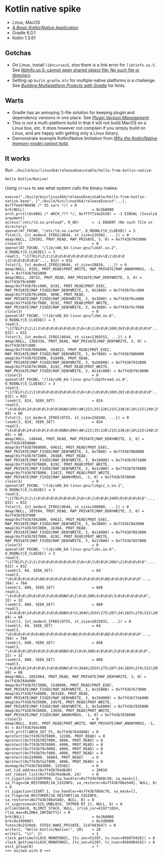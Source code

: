 # Kotlin native spike

- Linux, MacOS
- [_A Basic Kotlin/Native Application_](https://kotlinlang.org/docs/tutorials/native/basic-kotlin-native-app.html)
- Gradle 6.0.1
- Kotlin 1.3.61

## Gotchas

* On Linux, install `libncurses5`, else there is a link error for
  `libtinfo.so.5`.  See
  [libtinfo.so.5: cannot open shared object file: No such file or directory](https://github.com/msink/kotlin-libui/issues/27).
* Setting up `build.gradle.kts` for multiple native platforms is a challenge.
  See [_Building Multiplatform Projects with Gradle_](https://kotlinlang.org/docs/reference/building-mpp-with-gradle.html#adding-dependencies)
  for hints.

## Warts

* Gradle has an annoying 3-file solution for keeping plugin and dependency
  versions in one place.  See
  [_Plugin Version Management_](https://docs.gradle.org/current/userguide/plugins.html#sec:plugin_version_management).
* This is _not_ a multi-platform build in that it will not build MacOS on a
  Linux box, etc.  It does however not complain if you simply build on Linux,
  and are happy with getting only a Linux binary.
* Demonstrate example Kotlin/Native limitation from
  [_Why the Kotlin/Native memory model cannot hold._](https://itnext.io/why-the-kotlin-native-memory-model-cannot-hold-ae1631d80cf6)

## It works

Run `./build/bin/linuxX64/releaseExecutable/hello-from-kotlin-native`:

```
Hello Kotlin/Native!
```

Using `strace` to see what system calls the binary makes:

```
execve("./build/bin/linuxX64/releaseExecutable/hello-from-kotlin-native.kexe", ["./build/bin/linuxX64/releaseExecut"...], 0x7ffee970b690 /* 55 vars */) = 0
brk(NULL)                               = 0x3b8000
arch_prctl(0x3001 /* ARCH_??? */, 0x7fff714a3530) = -1 EINVAL (Invalid argument)
access("/etc/ld.so.preload", R_OK)      = -1 ENOENT (No such file or directory)
openat(AT_FDCWD, "/etc/ld.so.cache", O_RDONLY|O_CLOEXEC) = 3
fstat(3, {st_mode=S_IFREG|0644, st_size=129302, ...}) = 0
mmap(NULL, 129302, PROT_READ, MAP_PRIVATE, 3, 0) = 0x7f43b79d3000
close(3)                                = 0
openat(AT_FDCWD, "/lib/x86_64-linux-gnu/libdl.so.2", O_RDONLY|O_CLOEXEC) = 3
read(3, "\177ELF\2\1\1\0\0\0\0\0\0\0\0\0\3\0>\0\1\0\0\0 \22\0\0\0\0\0\0"..., 832) = 832
fstat(3, {st_mode=S_IFREG|0644, st_size=18816, ...}) = 0
mmap(NULL, 8192, PROT_READ|PROT_WRITE, MAP_PRIVATE|MAP_ANONYMOUS, -1, 0) = 0x7f43b79d1000
mmap(NULL, 20752, PROT_READ, MAP_PRIVATE|MAP_DENYWRITE, 3, 0) = 0x7f43b79cb000
mmap(0x7f43b79cc000, 8192, PROT_READ|PROT_EXEC, MAP_PRIVATE|MAP_FIXED|MAP_DENYWRITE, 3, 0x1000) = 0x7f43b79cc000
mmap(0x7f43b79ce000, 4096, PROT_READ, MAP_PRIVATE|MAP_FIXED|MAP_DENYWRITE, 3, 0x3000) = 0x7f43b79ce000
mmap(0x7f43b79cf000, 8192, PROT_READ|PROT_WRITE, MAP_PRIVATE|MAP_FIXED|MAP_DENYWRITE, 3, 0x3000) = 0x7f43b79cf000
close(3)                                = 0
openat(AT_FDCWD, "/lib/x86_64-linux-gnu/libm.so.6", O_RDONLY|O_CLOEXEC) = 3
read(3, "\177ELF\2\1\1\3\0\0\0\0\0\0\0\0\3\0>\0\1\0\0\0\300\363\0\0\0\0\0\0"..., 832) = 832
fstat(3, {st_mode=S_IFREG|0644, st_size=1369352, ...}) = 0
mmap(NULL, 1368336, PROT_READ, MAP_PRIVATE|MAP_DENYWRITE, 3, 0) = 0x7f43b787c000
mmap(0x7f43b788b000, 684032, PROT_READ|PROT_EXEC, MAP_PRIVATE|MAP_FIXED|MAP_DENYWRITE, 3, 0xf000) = 0x7f43b788b000
mmap(0x7f43b7932000, 618496, PROT_READ, MAP_PRIVATE|MAP_FIXED|MAP_DENYWRITE, 3, 0xb6000) = 0x7f43b7932000
mmap(0x7f43b79c9000, 8192, PROT_READ|PROT_WRITE, MAP_PRIVATE|MAP_FIXED|MAP_DENYWRITE, 3, 0x14c000) = 0x7f43b79c9000
close(3)                                = 0
openat(AT_FDCWD, "/lib/x86_64-linux-gnu/libpthread.so.0", O_RDONLY|O_CLOEXEC) = 3
read(3, "\177ELF\2\1\1\0\0\0\0\0\0\0\0\0\3\0>\0\1\0\0\0\360\201\0\0\0\0\0\0"..., 832) = 832
lseek(3, 824, SEEK_SET)                 = 824
read(3, "\4\0\0\0\24\0\0\0\3\0\0\0GNU\09V\4W\221\35\226\215\236\6\10\215\240\25\227\v"..., 68) = 68
fstat(3, {st_mode=S_IFREG|0755, st_size=158288, ...}) = 0
lseek(3, 824, SEEK_SET)                 = 824
read(3, "\4\0\0\0\24\0\0\0\3\0\0\0GNU\09V\4W\221\35\226\215\236\6\10\215\240\25\227\v"..., 68) = 68
mmap(NULL, 140448, PROT_READ, MAP_PRIVATE|MAP_DENYWRITE, 3, 0) = 0x7f43b7859000
mmap(0x7f43b7860000, 69632, PROT_READ|PROT_EXEC, MAP_PRIVATE|MAP_FIXED|MAP_DENYWRITE, 3, 0x7000) = 0x7f43b7860000
mmap(0x7f43b7871000, 20480, PROT_READ, MAP_PRIVATE|MAP_FIXED|MAP_DENYWRITE, 3, 0x18000) = 0x7f43b7871000
mmap(0x7f43b7876000, 8192, PROT_READ|PROT_WRITE, MAP_PRIVATE|MAP_FIXED|MAP_DENYWRITE, 3, 0x1c000) = 0x7f43b7876000
mmap(0x7f43b7878000, 13472, PROT_READ|PROT_WRITE, MAP_PRIVATE|MAP_FIXED|MAP_ANONYMOUS, -1, 0) = 0x7f43b7878000
close(3)                                = 0
openat(AT_FDCWD, "/lib/x86_64-linux-gnu/libgcc_s.so.1", O_RDONLY|O_CLOEXEC) = 3
read(3, "\177ELF\2\1\1\0\0\0\0\0\0\0\0\0\3\0>\0\1\0\0\0\3405\0\0\0\0\0\0"..., 832) = 832
fstat(3, {st_mode=S_IFREG|0644, st_size=100888, ...}) = 0
mmap(NULL, 103504, PROT_READ, MAP_PRIVATE|MAP_DENYWRITE, 3, 0) = 0x7f43b783f000
mmap(0x7f43b7842000, 69632, PROT_READ|PROT_EXEC, MAP_PRIVATE|MAP_FIXED|MAP_DENYWRITE, 3, 0x3000) = 0x7f43b7842000
mmap(0x7f43b7853000, 16384, PROT_READ, MAP_PRIVATE|MAP_FIXED|MAP_DENYWRITE, 3, 0x14000) = 0x7f43b7853000
mmap(0x7f43b7857000, 8192, PROT_READ|PROT_WRITE, MAP_PRIVATE|MAP_FIXED|MAP_DENYWRITE, 3, 0x17000) = 0x7f43b7857000
close(3)                                = 0
openat(AT_FDCWD, "/lib/x86_64-linux-gnu/libc.so.6", O_RDONLY|O_CLOEXEC) = 3
read(3, "\177ELF\2\1\1\3\0\0\0\0\0\0\0\0\3\0>\0\1\0\0\0\360r\2\0\0\0\0\0"..., 832) = 832
lseek(3, 64, SEEK_SET)                  = 64
read(3, "\6\0\0\0\4\0\0\0@\0\0\0\0\0\0\0@\0\0\0\0\0\0\0@\0\0\0\0\0\0\0"..., 784) = 784
lseek(3, 848, SEEK_SET)                 = 848
read(3, "\4\0\0\0\20\0\0\0\5\0\0\0GNU\0\2\0\0\300\4\0\0\0\3\0\0\0\0\0\0\0", 32) = 32
lseek(3, 880, SEEK_SET)                 = 880
read(3, "\4\0\0\0\24\0\0\0\3\0\0\0GNU\0!U\364U\255V\275\207\34\202%\274\312\205\356%"..., 68) = 68
fstat(3, {st_mode=S_IFREG|0755, st_size=2025032, ...}) = 0
lseek(3, 64, SEEK_SET)                  = 64
read(3, "\6\0\0\0\4\0\0\0@\0\0\0\0\0\0\0@\0\0\0\0\0\0\0@\0\0\0\0\0\0\0"..., 784) = 784
lseek(3, 848, SEEK_SET)                 = 848
read(3, "\4\0\0\0\20\0\0\0\5\0\0\0GNU\0\2\0\0\300\4\0\0\0\3\0\0\0\0\0\0\0", 32) = 32
lseek(3, 880, SEEK_SET)                 = 880
read(3, "\4\0\0\0\24\0\0\0\3\0\0\0GNU\0!U\364U\255V\275\207\34\202%\274\312\205\356%"..., 68) = 68
mmap(NULL, 2032984, PROT_READ, MAP_PRIVATE|MAP_DENYWRITE, 3, 0) = 0x7f43b764e000
mmap(0x7f43b7673000, 1540096, PROT_READ|PROT_EXEC, MAP_PRIVATE|MAP_FIXED|MAP_DENYWRITE, 3, 0x25000) = 0x7f43b7673000
mmap(0x7f43b77eb000, 303104, PROT_READ, MAP_PRIVATE|MAP_FIXED|MAP_DENYWRITE, 3, 0x19d000) = 0x7f43b77eb000
mmap(0x7f43b7835000, 24576, PROT_READ|PROT_WRITE, MAP_PRIVATE|MAP_FIXED|MAP_DENYWRITE, 3, 0x1e6000) = 0x7f43b7835000
mmap(0x7f43b783b000, 13656, PROT_READ|PROT_WRITE, MAP_PRIVATE|MAP_FIXED|MAP_ANONYMOUS, -1, 0) = 0x7f43b783b000
close(3)                                = 0
mmap(NULL, 8192, PROT_READ|PROT_WRITE, MAP_PRIVATE|MAP_ANONYMOUS, -1, 0) = 0x7f43b764c000
arch_prctl(ARCH_SET_FS, 0x7f43b764d400) = 0
mprotect(0x7f43b7835000, 12288, PROT_READ) = 0
mprotect(0x7f43b7857000, 4096, PROT_READ) = 0
mprotect(0x7f43b7876000, 4096, PROT_READ) = 0
mprotect(0x7f43b79c9000, 4096, PROT_READ) = 0
mprotect(0x7f43b79cf000, 4096, PROT_READ) = 0
mprotect(0x229000, 36864, PROT_READ)    = 0
mprotect(0x7f43b7a1f000, 4096, PROT_READ) = 0
munmap(0x7f43b79d3000, 129302)          = 0
set_tid_address(0x7f43b764d6d0)         = 20010
set_robust_list(0x7f43b764d6e0, 24)     = 0
rt_sigaction(SIGRTMIN, {sa_handler=0x7f43b7860c50, sa_mask=[], sa_flags=SA_RESTORER|SA_SIGINFO, sa_restorer=0x7f43b786e540}, NULL, 8) = 0
rt_sigaction(SIGRT_1, {sa_handler=0x7f43b7860cf0, sa_mask=[], sa_flags=SA_RESTORER|SA_RESTART|SA_SIGINFO, sa_restorer=0x7f43b786e540}, NULL, 8) = 0
rt_sigprocmask(SIG_UNBLOCK, [RTMIN RT_1], NULL, 8) = 0
prlimit64(0, RLIMIT_STACK, NULL, {rlim_cur=8192*1024, rlim_max=RLIM64_INFINITY}) = 0
brk(NULL)                               = 0x3b8000
brk(0x3d9000)                           = 0x3d9000
futex(0x2320e0, FUTEX_WAKE_PRIVATE, 2147483647) = 0
write(1, "Hello Kotlin/Native!", 20)    = 20
write(1, "\n", 1)                       = 1
clock_gettime(CLOCK_MONOTONIC, {tv_sec=51397, tv_nsec=956979420}) = 0
clock_gettime(CLOCK_MONOTONIC, {tv_sec=51397, tv_nsec=956998429}) = 0
exit_group(0)                           = ?
+++ exited with 0 +++
```

